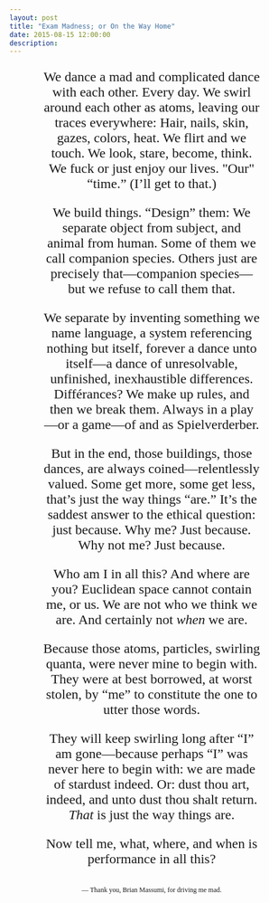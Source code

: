 ```yaml
---
layout: post
title: "Exam Madness; or On the Way Home"
date: 2015-08-15 12:00:00
description: 
---
```


<p></p><div style="font-family: Georgia;padding-left:60px;padding-right:60px;">
<p></p><p style="text-align: center;font-size: 24px;">We dance a mad and complicated dance with each other. Every day. We swirl around each other as atoms, leaving our traces everywhere: Hair, nails, skin, gazes, colors, heat. We flirt and we touch. We look, stare, become, think. We fuck or just enjoy our lives. "Our" “time.” (I’ll get to that.)</p>
<p></p><p style="text-align: center;font-size: 24px;">We build things. “Design” them: We separate object from subject, and animal from human. Some of them we call companion species. Others just are precisely that—companion species—but we refuse to call them that.</p>
<p></p><p style="text-align: center;font-size: 24px;">We separate by inventing something we name language, a system referencing nothing but itself, forever a dance unto itself—a dance of unresolvable, unfinished, inexhaustible differences. Différances? We make up rules, and then we break them. Always in a play—or a game—of and as Spielverderber.</p>
<p></p><p style="text-align: center;font-size: 24px;">But in the end, those buildings, those dances, are always coined—relentlessly valued. Some get more, some get less, that’s just the way things “are.” It’s the saddest answer to the ethical question: just because. Why me? Just because. Why not me? Just because.</p>
<p></p><p style="text-align: center;font-size: 24px;">Who am I in all this? And where are you? Euclidean space cannot contain me, or us. We are not who we think we are. And certainly not <em>when</em> we are.</p>
<p></p><p style="text-align: center;font-size: 24px;">Because those atoms, particles, swirling quanta, were never mine to begin with. They were at best borrowed, at worst stolen, by “me” to constitute the one to utter those words.</p>
<p></p><p style="text-align: center;font-size: 24px;">They will keep swirling long after “I” am gone—because perhaps “I” was never here to begin with: we are made of stardust indeed. Or: dust thou art, indeed, and unto dust thou shalt return. <em>That</em> is just the way things are.</p>
<p></p><p style="text-align: center;font-size: 24px;">Now tell me, what, where, and when is performance in all this?</p>
<p></p></div>
<p></p><div style="font-family: Georgia;">
<p></p><p style="text-align: center;font-size: 12px;padding-top:10px;">— Thank you, Brian Massumi, for driving me mad.</p>
<p></p></div>